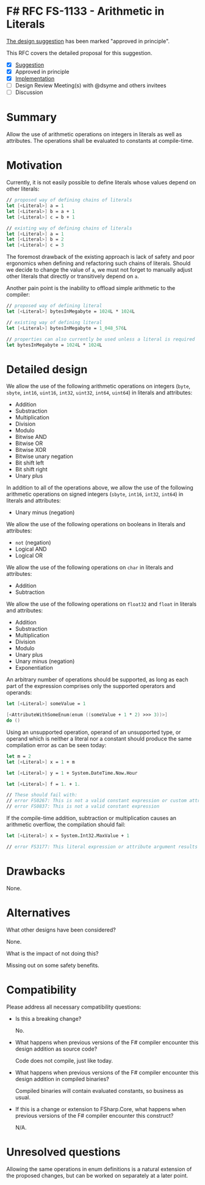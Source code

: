 # F# RFC FS-1133 - Arithmetic in Literals

[The design suggestion](https://github.com/fsharp/fslang-suggestions/issues/539) has been marked "approved in principle".

This RFC covers the detailed proposal for this suggestion.

- [x] [Suggestion](https://github.com/fsharp/fslang-suggestions/issues/539)
- [x] Approved in principle
- [x] [Implementation](https://github.com/dotnet/fsharp/pull/14370)
- [ ] Design Review Meeting(s) with @dsyme and others invitees
- [ ] Discussion

# Summary

Allow the use of arithmetic operations on integers in literals as well as attributes. The operations shall be evaluated to constants at compile-time.

# Motivation

Currently, it is not easily possible to define literals whose values depend on other literals:

```fsharp
// proposed way of defining chains of literals
let [<Literal>] a = 1
let [<Literal>] b = a + 1
let [<Literal>] c = b + 1

// existing way of defining chains of literals
let [<Literal>] a = 1
let [<Literal>] b = 2
let [<Literal>] c = 3
```

The foremost drawback of the existing approach is lack of safety and poor ergonomics when defining and refactoring such chains of literals. Should we decide to change the value of `a`, we must not forget to manually adjust other literals that directly or transitively depend on `a`.

Another pain point is the inability to offload simple arithmetic to the compiler:

```fsharp
// proposed way of defining literal
let [<Literal>] bytesInMegabyte = 1024L * 1024L

// existing way of defining literal
let [<Literal>] bytesInMegabyte = 1_048_576L

// properties can also currently be used unless a literal is required
let bytesInMegabyte = 1024L * 1024L
```

# Detailed design

We allow the use of the following arithmetic operations on integers (`byte`, `sbyte`, `int16`, `uint16`, `int32`, `uint32`, `int64`, `uint64`) in literals and attributes:

- Addition
- Substraction
- Multiplication
- Division
- Modulo
- Bitwise AND
- Bitwise OR
- Bitwise XOR
- Bitwise unary negation
- Bit shift left
- Bit shift right
- Unary plus

In addition to all of the operations above, we allow the use of the following arithmetic operations on signed integers (`sbyte`, `int16`, `int32`, `int64`) in literals and attributes:

- Unary minus (negation)

We allow the use of the following operations on booleans in literals and attributes:

- `not` (negation)
- Logical AND
- Logical OR

We allow the use of the following operations on `char` in literals and attributes:

- Addition
- Subtraction

We allow the use of the following operations on `float32` and `float` in literals and attributes:

- Addition
- Substraction
- Multiplication
- Division
- Modulo
- Unary plus
- Unary minus (negation)
- Exponentiation

An arbitrary number of operations should be supported, as long as each part of the expression comprises only the supported operators and operands:

```fsharp
let [<Literal>] someValue = 1

[<AttributeWithSomeEnum(enum ((someValue + 1 * 2) >>> 3))>]
do ()
```

Using an unsupported operation, operand of an unsupported type, or operand which is neither a literal nor a constant should produce the same compilation error as can be seen today:

```fsharp
let m = 2
let [<Literal>] x = 1 + m

let [<Literal>] y = 1 + System.DateTime.Now.Hour

let [<Literal>] f = 1. + 1.

// These should fail with:
// error FS0267: This is not a valid constant expression or custom attribute value
// error FS0837: This is not a valid constant expression
```

If the compile-time addition, subtraction or multiplication causes an arithmetic overflow, the compilation should fail:

```fsharp
let [<Literal>] x = System.Int32.MaxValue + 1

// error FS3177: This literal expression or attribute argument results in an arithmetic overflow.
```

# Drawbacks

None.

# Alternatives

What other designs have been considered?

None.

What is the impact of not doing this?

Missing out on some safety benefits.

# Compatibility

Please address all necessary compatibility questions:

* Is this a breaking change?

  No.

* What happens when previous versions of the F# compiler encounter this design addition as source code?

  Code does not compile, just like today.

* What happens when previous versions of the F# compiler encounter this design addition in compiled binaries?

  Compiled binaries will contain evaluated constants, so business as usual.

* If this is a change or extension to FSharp.Core, what happens when previous versions of the F# compiler encounter this construct?

  N/A.

# Unresolved questions

Allowing the same operations in enum definitions is a natural extension of the proposed changes, but can be worked on separately at a later point.
